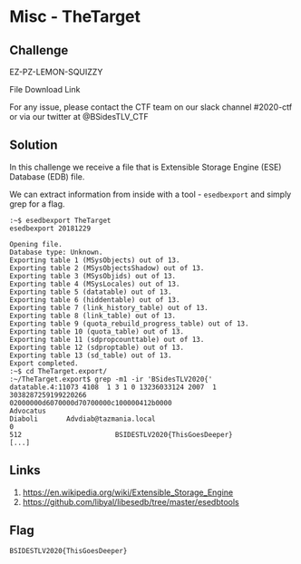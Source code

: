 # Misc - TheTarget

## Challenge
EZ-PZ-LEMON-SQUIZZY

File Download Link

For any issue, please contact the CTF team on our slack channel #2020-ctf or
via our twitter at @BSidesTLV_CTF

## Solution
In this challenge we receive a file that is Extensible Storage Engine (ESE)
Database (EDB) file.

We can extract information from inside with a tool - `esedbexport` and simply
grep for a flag.
```
:~$ esedbexport TheTarget
esedbexport 20181229

Opening file.
Database type: Unknown.
Exporting table 1 (MSysObjects) out of 13.
Exporting table 2 (MSysObjectsShadow) out of 13.
Exporting table 3 (MSysObjids) out of 13.
Exporting table 4 (MSysLocales) out of 13.
Exporting table 5 (datatable) out of 13.
Exporting table 6 (hiddentable) out of 13.
Exporting table 7 (link_history_table) out of 13.
Exporting table 8 (link_table) out of 13.
Exporting table 9 (quota_rebuild_progress_table) out of 13.
Exporting table 10 (quota_table) out of 13.
Exporting table 11 (sdpropcounttable) out of 13.
Exporting table 12 (sdproptable) out of 13.
Exporting table 13 (sd_table) out of 13.
Export completed.
:~$ cd TheTarget.export/
:~/TheTarget.export$ grep -m1 -ir 'BSidesTLV2020{'
datatable.4:11073 4108  1 3 1 0 13236033124 2007  1 3038287259199220266
02000000d6070000d70700000c100000412b0000                          Advocatus
Diaboli       Advdiab@tazmania.local                                    0
512                       BSIDESTLV2020{ThisGoesDeeper}
[...]
```

## Links
1. https://en.wikipedia.org/wiki/Extensible_Storage_Engine
1. https://github.com/libyal/libesedb/tree/master/esedbtools

## Flag
```
BSIDESTLV2020{ThisGoesDeeper}
```
